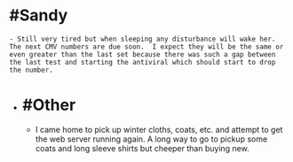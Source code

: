 # #Sandy
	- Still very tired but when sleeping any disturbance will wake her.  The next CMV numbers are due soon.  I expect they will be the same or even greater than the last set because there was such a gap between the last test and starting the antiviral which should start to drop the number.
- # #Other
	- I came home to pick up winter cloths, coats, etc. and attempt to get the web server running again.  A long way to go to pickup some coats and long sleeve shirts but cheeper than buying new.